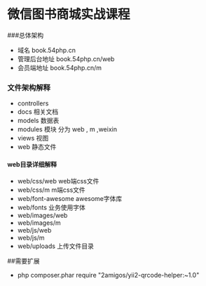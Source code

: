 微信图书商城实战课程
==================

###总体架构
* 域名 book.54php.cn
* 管理后台地址  book.54php.cn/web
* 会员端地址 book.54php.cn/m


### 文件架构解释
* controllers  
* docs 相关文档
* models  数据表
* modules 模块 分为 web , m ,weixin
* views  视图
* web 静态文件

#### web目录详细解释
* web/css/web  web端css文件
* web/css/m  m端css文件
* web/font-awesome  awesome字体库
* web/fonts  业务使用字体
* web/images/web
* web/images/m
* web/js/web
* web/js/m
* web/uploads 上传文件目录





##需要扩展
* php composer.phar require "2amigos/yii2-qrcode-helper:~1.0"
